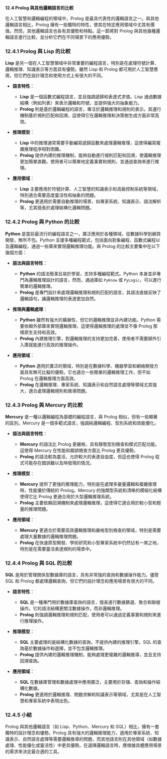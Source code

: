 **12.4 Prolog 與其他邏輯語言的比較**

在人工智慧和邏輯編程的領域中，Prolog 是最具代表性的邏輯語言之一。與其他邏輯語言相比，Prolog 擁有一些獨特的特性，使其在特定應用領域中尤其有價值。然而，其他邏輯語言也各有其優勢和特點。這一節將對 Prolog 與其他幾種邏輯語言進行比較，並分析它們在不同場景下的應用優勢。

### 12.4.1 Prolog 與 Lisp 的比較

**Lisp** 是另一個在人工智慧領域中非常重要的編程語言，特別是在處理符號計算、邏輯推理、知識表示等方面具有優勢。雖然 Lisp 和 Prolog 都可用於人工智慧應用，但它們在設計理念和使用方式上有很大的不同。

- **語言特性**：
  - **Lisp** 是一個函數式編程語言，並且強調遞歸和表達式求值。Lisp 通過數據結構（例如列表）來表示邏輯和符號，並提供強大的抽象能力。
  - **Prolog** 則是基於邏輯編程的語言，專注於邏輯推理和規則的表示。其運行機制基於規則匹配和回溯，這使得它在邏輯推理和決策樹生成方面非常高效。

- **推理模型**：
  - **Lisp** 中的推理通常需要手動編寫遞歸函數來處理邏輯推理，這使得編寫複雜推理程序相對困難。
  - **Prolog** 提供內建的推理機制，能夠自動進行規則匹配和回溯，使邏輯推理更加簡單直觀。使用者可以簡單地定義事實和規則，並通過查詢來進行推理。

- **應用領域**：
  - **Lisp** 主要應用於符號計算、人工智慧的知識表示和高級控制系統等領域，特別適合需要高度靈活性和抽象的問題。
  - **Prolog** 更適用於需要自動推理的場景，如專家系統、知識表示、語法解析等，尤其擅長於處理結構化邏輯問題。

### 12.4.2 Prolog 與 Python 的比較

**Python** 是當前最流行的編程語言之一，廣泛應用於各種領域，從數據科學到網頁開發，無所不包。Python 支援多種編程範式，包括面向對象編程、函數式編程以及邏輯編程，通過一些庫來實現邏輯推理功能。與 Prolog 的比較主要集中在以下幾個方面：

- **語法與語言特性**：
  - **Python** 的語法簡潔且易於學習，支持多種編程範式。Python 本身並非專門為邏輯推理設計的語言，然而，通過庫如 `PyKnow` 或 `PyLogic`，可以進行簡單的邏輯推理。
  - **Prolog** 是專門設計來處理邏輯推理和規則匹配的語言，其語法直接反映了邏輯語句，讓邏輯推理的表達更加自然。

- **推理與邏輯處理**：
  - **Python** 雖然有強大的擴展性，但它的邏輯推理並非內建功能。Python 需要依賴外部庫來實現邏輯推理，這使得邏輯推理的處理並不像 Prolog 那樣原生支持和高效。
  - **Prolog** 內建推理引擎，對邏輯推理的支持更加完善，使用者不需要額外引入庫就能進行高效的推理操作。

- **應用領域**：
  - **Python** 適用於廣泛的領域，特別是在數據科學、機器學習和網絡開發方面具有無可比擬的優勢。它也適合一些簡單的邏輯推理工作，但不如 Prolog 在邏輯推理方面高效。
  - **Prolog** 在邏輯推理、專家系統、知識表示和自然語言處理等領域尤其強大，適合處理邏輯規則和推導問題。

### 12.4.3 Prolog 與 Mercury 的比較

**Mercury** 是一種以邏輯編程為基礎的編程語言，與 Prolog 相似，但有一些顯著的區別。Mercury 是一個多範式語言，強調純邏輯編程、型別系統和效能優化。

- **語法與語言特性**：
  - **Mercury** 的語法比 Prolog 更嚴格，具有靜態型別檢查和模式匹配功能。這使得 Mercury 在性能和錯誤檢查方面比 Prolog 更具優勢。
  - **Prolog** 的語法較為靈活，允許較大的表達自由度，但這也使得 Prolog 程式可能存在錯誤難以及時發現的情況。

- **推理模型**：
  - **Mercury** 提供了更強的推理能力，特別是在處理多變量邏輯和複雜推理時，性能優於傳統的 Prolog。Mercury 的強類型系統和清晰的模組化結構使得它比 Prolog 更適合用於大型邏輯推理系統。
  - **Prolog** 主要依賴回溯機制來處理邏輯推理，這使得它適合用於較小型和輕量的推理問題。

- **應用領域**：
  - **Mercury** 更適合於需要高效邏輯推理和嚴格型別檢查的領域，特別是需要處理大量數據的邏輯推理問題。
  - **Prolog** 在快速原型開發、學術研究和小型專家系統中仍然佔有一席之地，特別是在需要靈活表達規則的場景中。

### 12.4.4 Prolog 與 SQL 的比較

**SQL** 是用於管理關係型數據庫的語言，具有非常強的查詢和數據操作能力。儘管 SQL 和 Prolog 都處理邏輯查詢，但它們的設計理念和應用場景有很大的不同。

- **語言特性**：
  - **SQL** 是一種專門用於數據庫查詢的語言，擅長進行數據篩選、聚合和聯接操作。它的語法結構更關注數據操作，而非邏輯推理。
  - **Prolog** 則強調邏輯推理和規則匹配，使用者可以通過定義事實和規則來進行推理操作。

- **推理模型**：
  - **SQL** 主要處理的是結構化數據的查詢，不提供內建的推理引擎。SQL 的查詢基於數據操作和選擇，並不包含邏輯推理。
  - **Prolog** 提供內建的邏輯推理機制，能夠處理更複雜的邏輯推導，並且支持回溯查詢。

- **應用領域**：
  - **SQL** 在數據庫管理和數據處理中應用廣泛，主要用於存儲、查詢和操作結構化數據。
  - **Prolog** 更適用於邏輯推理、問題求解和知識表示等領域，尤其是在人工智慧和專家系統中表現出色。

### 12.4.5 小結

Prolog 與其他邏輯語言（如 Lisp、Python、Mercury 和 SQL）相比，擁有一套獨特的設計理念和優勢。Prolog 具有強大的邏輯推理能力，適用於專家系統、知識表示、自然語言處理等需要邏輯推導的問題，而其他語言則在其他領域（如數據處理、性能優化或靈活性）中更具優勢。在選擇邏輯語言時，應根據具體應用場景的需求來決定最合適的工具。